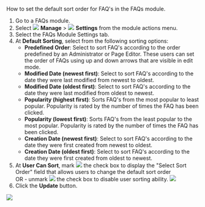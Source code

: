 How to set the default sort order for FAQ's in the FAQs module.

1. Go to a FAQs module.
1. Select ![](/images/Settings-Gear-on-Black.png?raw=true) **Manage** > ![](/images/Settings-Gear-on-White.png?raw=true) **Settings** from the module actions menu.
1. Select the FAQs Module Settings tab.
1. At **Default Sorting**, select from the following sorting options:
     * **Predefined Order**: Select to sort FAQ's according to the order predefined by an Administrator or Page Editor. These users can set the order of FAQs using up and down arrows that are visible in edit mode.
     * **Modified Date (newest first)**: Select to sort FAQ's according to the date they were last modified from newest to oldest.
     * **Modified Date (oldest first)**: Select to sort FAQ's according to the date they were last modified from oldest to newest.
     * **Popularity (highest first)**: Sorts FAQ's from the most popular to least popular. Popularity is rated by the number of times the FAQ has been clicked.
     * **Popularity (lowest first)**: Sorts FAQ's from the least popular to the most popular. Popularity is rated by the number of times the FAQ has been clicked.
     * **Creation Date (newest first)**: Select to sort FAQ's according to the date they were first created from newest to oldest.
     * **Creation Date (oldest first)**: Select to sort FAQ's according to the date they were first created from oldest to newest.
1. At **User Can Sort**, mark ![](/images/Checkbox-Checked.png?raw=true) the check box to display the "Select Sort Order" field that allows users to change the default sort order      
OR - unmark ![](/images/Checkbox-Unchecked.png?raw=true) the check box to disable user sorting ability.
![](/images/Setting-the-Default-Sorting-Order-of-FAQs-1.png?raw=true)
1. Click the **Update** button.

![](/images/Setting-the-Default-Sorting-Order-of-FAQs-2.png?raw=true)
